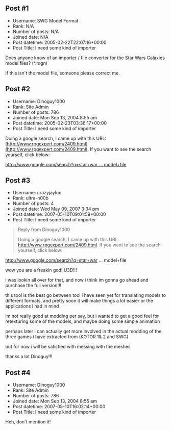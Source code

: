 ## Post #1
- Username: SWG Model Format
- Rank: N/A
- Number of posts: N/A
- Joined date: N/A
- Post datetime: 2005-02-22T22:07:16+00:00
- Post Title: I need some kind of importer

Does anyone know of an importer / file converter for the Star Wars Galaxies model files? (*.mgn)

If this isn't the model file, someone please correct me.
## Post #2
- Username: Dinoguy1000
- Rank: Site Admin
- Number of posts: 786
- Joined date: Mon Sep 13, 2004 8:55 am
- Post datetime: 2005-02-23T03:36:17+00:00
- Post Title: I need some kind of importer

Doing a google search, I came up with this URL: [http://www.rpgexpert.com/2409.html](http://www.rpgexpert.com/2409.html). If you want to see the search yourself, click below:

[http://www.google.com/search?q=star+war ... model+file](http://www.google.com/search?q=star+wars+galaxies+model+file)
## Post #3
- Username: crazyjayloc
- Rank: ultra-n00b
- Number of posts: 4
- Joined date: Wed May 09, 2007 3:34 pm
- Post datetime: 2007-05-10T09:01:59+00:00
- Post Title: I need some kind of importer

> Reply from Dinoguy1000
>
> Doing a google search, I came up with this URL: http://www.rpgexpert.com/2409.html. If you want to see the search yourself, click below:

http://www.google.com/search?q=star+war ... model+file

wow you are a freakin god! U3D!!!

i was lookin all over for that, and now i think im gonna go ahead and purchase the full version!!!

this tool is the best go between tool i have seen yet for translating models to different formats, and pretty soon it will make things a lot easier or the applications i had in mind

im not really good at modding per say, but i wanted to get a good feel for retexturing some of the models, and maybe doing some simple animation

perhaps later i can actually get more involved in the actual modding of the three games i have extracted from (KOTOR 1& 2 and SWG)

but for now i will be satisfied with messing with the meshes

thanks a lot Dinoguy!!!
## Post #4
- Username: Dinoguy1000
- Rank: Site Admin
- Number of posts: 786
- Joined date: Mon Sep 13, 2004 8:55 am
- Post datetime: 2007-05-10T16:02:14+00:00
- Post Title: I need some kind of importer

Heh, don't mention it!
